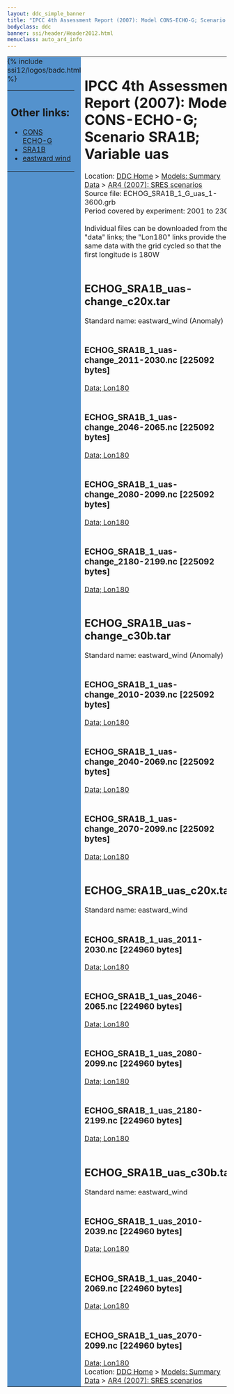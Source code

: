```yaml
---
layout: ddc_simple_banner
title: "IPCC 4th Assessment Report (2007): Model CONS-ECHO-G; Scenario SRA1B; Variable uas"
bodyclass: ddc
banner: ssi/header/Header2012.html
menuclass: auto_ar4_info
---
```



<table width="100%" border="0" cellspacing="0" cellpadding="0" style="border-collapse: collapse;">
<tr style="margin:0;padding:0;border:0;">
<td style="margin:0;padding:0;border:0;height:1pt;width:150pt;background:#5492CD;" valign="top" >

<div id="lh-col2" class="auto_ar4_info">
<table class="menumain" bgcolor="#5492CD" cellspacing="0" width="100%" border="0">
<tr><td>
<h2> Other links:</h2>
<ul>
<li><a href="/auto/ar4/model-CONS-ECHO-G.html">CONS<br/>ECHO-G</a></li>
<li><a href="/auto/ar4/scenario-SRA1B.html">SRA1B</a></li>
<li><a href="/auto/ar4/var-eastward_wind.html">eastward wind</a></li>
</ul>
</td></tr>
{% include ssi12/logos/badc.html %}
</table>
</div>
</td>
<td><h1>IPCC 4th Assessment Report (2007): Model CONS-ECHO-G; Scenario SRA1B; Variable uas</h1>

<!-- Breadcrumb1 -->
<div id="breadcrumb1" align="left">
Location: <a href="/index.html">DDC Home</a> > <a href="/sim/gcm_clim/">Models: Summary Data</a>
> <a href="/sim/gcm_clim/SRES_AR4/index.html">AR4 (2007): SRES scenarios</a>
</div>
<!-- End of Breadcrumb1 -->Source file: ECHOG_SRA1B_1_G_uas_1-3600.grb
<br/>
Period covered by experiment: 2001 to 2300<br/>
<br/>Individual files can be downloaded from the "data" links; the "Lon180" links provide the same data
         with the grid cycled so that the first longitude is 180W<br/>
<br/><h2>ECHOG_SRA1B_uas-change_c20x.tar</h2>
Standard name: eastward_wind (Anomaly)<br>
<br/><h3>ECHOG_SRA1B_1_uas-change_2011-2030.nc [225092 bytes]</h3>
<a href="http://apps.ipcc-data.org/cgi-bin/downl/ar4_nc/uas/ECHOG_SRA1B_1_uas-change_2011-2030.nc">Data; </a><a href="http://apps.ipcc-data.org/cgi-bin/downl/ar4_nc/uas/ECHOG_SRA1B_1_uas-change_2011-2030.cyto180.nc"> Lon180</a><br/>
<br/><h3>ECHOG_SRA1B_1_uas-change_2046-2065.nc [225092 bytes]</h3>
<a href="http://apps.ipcc-data.org/cgi-bin/downl/ar4_nc/uas/ECHOG_SRA1B_1_uas-change_2046-2065.nc">Data; </a><a href="http://apps.ipcc-data.org/cgi-bin/downl/ar4_nc/uas/ECHOG_SRA1B_1_uas-change_2046-2065.cyto180.nc"> Lon180</a><br/>
<br/><h3>ECHOG_SRA1B_1_uas-change_2080-2099.nc [225092 bytes]</h3>
<a href="http://apps.ipcc-data.org/cgi-bin/downl/ar4_nc/uas/ECHOG_SRA1B_1_uas-change_2080-2099.nc">Data; </a><a href="http://apps.ipcc-data.org/cgi-bin/downl/ar4_nc/uas/ECHOG_SRA1B_1_uas-change_2080-2099.cyto180.nc"> Lon180</a><br/>
<br/><h3>ECHOG_SRA1B_1_uas-change_2180-2199.nc [225092 bytes]</h3>
<a href="http://apps.ipcc-data.org/cgi-bin/downl/ar4_nc/uas/ECHOG_SRA1B_1_uas-change_2180-2199.nc">Data; </a><a href="http://apps.ipcc-data.org/cgi-bin/downl/ar4_nc/uas/ECHOG_SRA1B_1_uas-change_2180-2199.cyto180.nc"> Lon180</a><br/>
<br/><h2>ECHOG_SRA1B_uas-change_c30b.tar</h2>
Standard name: eastward_wind (Anomaly)<br>
<br/><h3>ECHOG_SRA1B_1_uas-change_2010-2039.nc [225092 bytes]</h3>
<a href="http://apps.ipcc-data.org/cgi-bin/downl/ar4_nc/uas/ECHOG_SRA1B_1_uas-change_2010-2039.nc">Data; </a><a href="http://apps.ipcc-data.org/cgi-bin/downl/ar4_nc/uas/ECHOG_SRA1B_1_uas-change_2010-2039.cyto180.nc"> Lon180</a><br/>
<br/><h3>ECHOG_SRA1B_1_uas-change_2040-2069.nc [225092 bytes]</h3>
<a href="http://apps.ipcc-data.org/cgi-bin/downl/ar4_nc/uas/ECHOG_SRA1B_1_uas-change_2040-2069.nc">Data; </a><a href="http://apps.ipcc-data.org/cgi-bin/downl/ar4_nc/uas/ECHOG_SRA1B_1_uas-change_2040-2069.cyto180.nc"> Lon180</a><br/>
<br/><h3>ECHOG_SRA1B_1_uas-change_2070-2099.nc [225092 bytes]</h3>
<a href="http://apps.ipcc-data.org/cgi-bin/downl/ar4_nc/uas/ECHOG_SRA1B_1_uas-change_2070-2099.nc">Data; </a><a href="http://apps.ipcc-data.org/cgi-bin/downl/ar4_nc/uas/ECHOG_SRA1B_1_uas-change_2070-2099.cyto180.nc"> Lon180</a><br/>
<br/><h2>ECHOG_SRA1B_uas_c20x.tar</h2>
Standard name: eastward_wind<br>
<br/><h3>ECHOG_SRA1B_1_uas_2011-2030.nc [224960 bytes]</h3>
<a href="http://apps.ipcc-data.org/cgi-bin/downl/ar4_nc/uas/ECHOG_SRA1B_1_uas_2011-2030.nc">Data; </a><a href="http://apps.ipcc-data.org/cgi-bin/downl/ar4_nc/uas/ECHOG_SRA1B_1_uas_2011-2030.cyto180.nc"> Lon180</a><br/>
<br/><h3>ECHOG_SRA1B_1_uas_2046-2065.nc [224960 bytes]</h3>
<a href="http://apps.ipcc-data.org/cgi-bin/downl/ar4_nc/uas/ECHOG_SRA1B_1_uas_2046-2065.nc">Data; </a><a href="http://apps.ipcc-data.org/cgi-bin/downl/ar4_nc/uas/ECHOG_SRA1B_1_uas_2046-2065.cyto180.nc"> Lon180</a><br/>
<br/><h3>ECHOG_SRA1B_1_uas_2080-2099.nc [224960 bytes]</h3>
<a href="http://apps.ipcc-data.org/cgi-bin/downl/ar4_nc/uas/ECHOG_SRA1B_1_uas_2080-2099.nc">Data; </a><a href="http://apps.ipcc-data.org/cgi-bin/downl/ar4_nc/uas/ECHOG_SRA1B_1_uas_2080-2099.cyto180.nc"> Lon180</a><br/>
<br/><h3>ECHOG_SRA1B_1_uas_2180-2199.nc [224960 bytes]</h3>
<a href="http://apps.ipcc-data.org/cgi-bin/downl/ar4_nc/uas/ECHOG_SRA1B_1_uas_2180-2199.nc">Data; </a><a href="http://apps.ipcc-data.org/cgi-bin/downl/ar4_nc/uas/ECHOG_SRA1B_1_uas_2180-2199.cyto180.nc"> Lon180</a><br/>
<br/><h2>ECHOG_SRA1B_uas_c30b.tar</h2>
Standard name: eastward_wind<br>
<br/><h3>ECHOG_SRA1B_1_uas_2010-2039.nc [224960 bytes]</h3>
<a href="http://apps.ipcc-data.org/cgi-bin/downl/ar4_nc/uas/ECHOG_SRA1B_1_uas_2010-2039.nc">Data; </a><a href="http://apps.ipcc-data.org/cgi-bin/downl/ar4_nc/uas/ECHOG_SRA1B_1_uas_2010-2039.cyto180.nc"> Lon180</a><br/>
<br/><h3>ECHOG_SRA1B_1_uas_2040-2069.nc [224960 bytes]</h3>
<a href="http://apps.ipcc-data.org/cgi-bin/downl/ar4_nc/uas/ECHOG_SRA1B_1_uas_2040-2069.nc">Data; </a><a href="http://apps.ipcc-data.org/cgi-bin/downl/ar4_nc/uas/ECHOG_SRA1B_1_uas_2040-2069.cyto180.nc"> Lon180</a><br/>
<br/><h3>ECHOG_SRA1B_1_uas_2070-2099.nc [224960 bytes]</h3>
<a href="http://apps.ipcc-data.org/cgi-bin/downl/ar4_nc/uas/ECHOG_SRA1B_1_uas_2070-2099.nc">Data; </a><a href="http://apps.ipcc-data.org/cgi-bin/downl/ar4_nc/uas/ECHOG_SRA1B_1_uas_2070-2099.cyto180.nc"> Lon180</a><br/>
<!-- Breadcrumb2 -->
<div id="breadcrumb2" align="left">
Location: <a href="/index.html">DDC Home</a> > <a href="/sim/gcm_clim/">Models: Summary Data</a>
> <a href="/sim/gcm_clim/SRES_AR4/index.html">AR4 (2007): SRES scenarios</a>
</div>
<!-- End of Breadcrumb2 --></td></tr></table>
